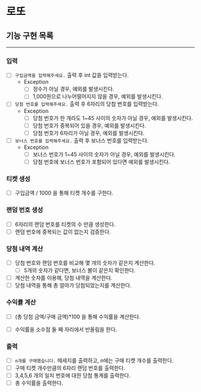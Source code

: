 # 로또

## 기능 구현 목록

---

### 입력
- [ ] `구입금액을 입력해주세요.` 출력 후 int 값을 입력받는다.
  - Exception
    - [ ] 정수가 아닐 경우, 예외를 발생시킨다. 
    - [ ] 1,000원으로 나누어떨어지지 않을 경우, 예외를 발생시킨다.

- [ ] `당첨 번호를 입력해주세요.` 출력 후 6자리의 당첨 번호를 입력받는다.
  - Exception
    - [ ] 당첨 번호가 한 개라도 1~45 사이의 숫자가 아닐 경우, 예외를 발생시킨다.
    - [ ] 당첨 번호가 중복되어 있을 경우, 예외를 발생시킨다.
    - [ ] 당첨 번호가 6자리가 아닐 경우, 예외를 발생시킨다.

- [ ] `보너스 번호를 입력해주세요.` 출력 후 보너스 번호를 입력받는다.
    - Exception
      - [ ] 보너스 번호가 1~45 사이의 숫자가 아닐 경우, 예외를 발생시킨다. 
      - [ ] 당첨 번호에 보너스 번호가 포함되어 있다면 예외를 발생시킨다.

### 티켓 생성
- [ ] 구입금액 / 1000 을 통해 티켓 개수를 구한다.

### 랜덤 번호 생성
- [ ] 6자리의 랜덤 번호를 티켓의 수 만큼 생성한다.
- [ ] 랜덤 번호에 중복되는 값이 없는지 검증한다.

### 당첨 내역 계산
- [ ] 당첨 번호와 랜덤 번호를 비교해 몇 개의 숫자가 같은지 계산한다.
  - [ ] 5개의 숫자가 같다면, 보너스 볼이 같은지 확인한다.
- [ ] 계산한 숫자를 이용해, 당첨 내역을 계산한다.
- [ ] 당첨 내역을 통해 총 얼마가 당첨되었는지를 계산한다.

### 수익률 계산
- [ ] (총 당첨 금액/구매 금액)*100 을 통해 수익률을 계산한다.  
- [ ] 수익률을 소수점 둘 째 자리에서 반올림을 한다.
 


### 출력
- [ ] `n개를 구매했습니다.` 메세지를 출력하고, n에는 구매 티켓 개수를 출력한다.
- [ ] 구매 티켓 개수만큼의 6자리 랜덤 번호를 출력한다.
- [ ] 3,4,5,6 개의 일치 번호에 대한 당첨 통계를 출력한다.
- [ ] 총 수익률을 출력한다.
